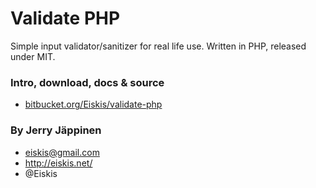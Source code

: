 
# Validate PHP

Simple input validator/sanitizer for real life use. Written in PHP, released under MIT.

### Intro, download, docs & source

- [bitbucket.org/Eiskis/validate-php](http://bitbucket.org/Eiskis/validate-php/)

### By Jerry Jäppinen

- eiskis@gmail.com
- http://eiskis.net/
- @Eiskis

